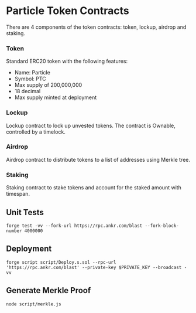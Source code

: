# Particle Token Contracts

There are 4 components of the token contracts: token, lockup, airdrop and staking.

### Token

Standard ERC20 token with the following features:

- Name: Particle
- Symbol: PTC
- Max supply of 200,000,000
- 18 decimal
- Max supply minted at deployment

### Lockup

Lockup contract to lock up unvested tokens. The contract is Ownable, controlled by a timelock.

### Airdrop

Airdrop contract to distribute tokens to a list of addresses using Merkle tree.

### Staking

Staking contract to stake tokens and account for the staked amount with timespan.


## Unit Tests

```
forge test -vv --fork-url https://rpc.ankr.com/blast --fork-block-number 4000000
```

## Deployment

```
forge script script/Deploy.s.sol --rpc-url 'https://rpc.ankr.com/blast' --private-key $PRIVATE_KEY --broadcast -vv
```

## Generate Merkle Proof

```
node script/merkle.js
```
